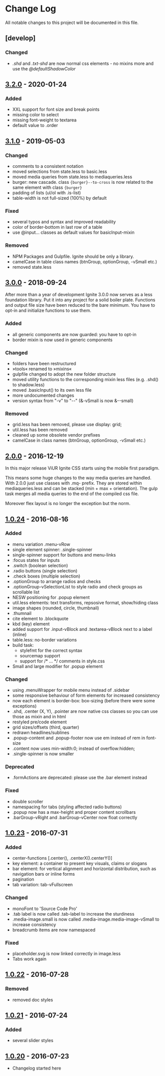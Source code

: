 # Change Log
All notable changes to this project will be documented in this file.

## [develop]

### Changed
- _.shd_ and _.txt-shd_ are now normal css elements - no mixins more and use the _@defaultShadowColor_


## [3.2.0] - 2020-01-24

### Added
- XXL support for font size and break points
- missing color to select
- missing font-weight to textarea
- default value to .order


## [3.1.0] - 2019-05-03

### Changed
- comments to a consistent notation
- moved selections from state.less to basic.less
- moved media queries from state.less to mediaqueries.less
- burger: new cascade. class `{burger}--to-cross` is now related to the same element with class `{burger}` 
- padding of lists (ul/ol with .is-list)
- table-width is not full-sized (100%) by default

### Fixed
- several typos and syntax and improved readability
- color of border-bottom in last row of a table
- use @input… classes as default values for basicInput-mixin

### Removed
- NPM Packages and Gulpfile. Ignite should be only a library.
- camelCase in table class names (btnGroup, optionGroup, -vSmall etc.)
- removed state.less


## [3.0.0] - 2018-09-24

After more than a year of development Ignite 3.0.0 now serves as a less foundation library.
Put it into any project for a solid boiler plate.
Functions and output file size have been reduced to the bare minimum.
You have to opt-in and initialize functions to use them.

### Added
- all generic components are now guarded: you have to opt-in
- border mixin is now used in generic components

### Changed
- folders have been restructured 
- »tools« renamed to »mixins«
- gulpfile changed to adopt the new folder structure
- moved utility functions to the corresponding mixin less files (e.g. .shd() to shadow.less) 
- moved .basicInput() to its own less file
- more undocumented changes
- version syntax from "-v" to "--" (&-vSmall is now &--small)

### Removed
- grid.less has been removed, please use display: grid;  
- util.less has been removed
- cleaned up some obsolete vendor prefixes
- camelCase in class names (btnGroup, optionGroup, -vSmall etc.)

## [2.0.0] - 2016-12-19

In this major release ViUR Ignite CSS starts using the mobile first paradigm.

This means some huge changes to the way media queries are handled.
With 2.0.0 just use classes with .mq- prefix.
They are stored within mediaqueries.less and can be stacked (min + max + orientation).
The gulp task merges all media queries to the end of the compiled css file.

Moreover flex layout is no longer the exception but the norm.


## [1.0.24] - 2016-08-16
### Added
- menu variation .menu-vRow
- single element spinner: .single-spinner
- single-spinner support for buttons and menu-links
- :focus states for inputs
- .switch (boolean selection)
- .radio buttons (single selection)
- .check boxes (multiple selection)
- .optionGroup to arrange radios and checks
- .optionGroup-vSelectionList to style radio and check groups as scrollable list
- NESW positioning for .popup element
- util.less elements: text transforms, repsosive format, show/hiding class
- image shapes (rounded, circle, thumbnail)
- .thumnail
- cite element to .blockquote
- kbd (key) element
- added support for .input-vBlock and .textarea-vBlock next to a label (inline)
- table.less: no-border variations
- build task:
	- stylefmt for the correct syntax
	- sourcemap support
	- support for /* ... */ comments in style.css
- Small and large modifier for .popup element

### Changed
- using .menuWrapper for mobile menu instead of .sidebar
- some responsive behaviour of form elements for increased consistency
- now each element is border-box: box-sizing (before there were some exceptions)
- .shd, .center (X, Y), .pointer are now native css classes so you can use those as mixin and in html
- restyled pre/code element
- grid sizes/offsets (third, quarter)
- redrawn headlines/sublines
- .popup-content and .popup-footer now use em instead of rem in font-size
- .content now uses min-width:0; instead of overflow:hidden;
- .single-spinner is now smaller

### Deprecated
- .formActions are deprecated: please use the .bar element instead

### Fixed
- double scroller
- namespacing for tabs (styling affected radio buttons)
- .popup now has a max-height and proper content scrollbars
- .barGroup-vRight and .barGroup-vCenter now float correctly


## [1.0.23] - 2016-07-31
### Added
- center-functions [.center(), .centerX().centerY()]
- key element: a container to present key visuals, claims or slogans
- bar element: for vertical alignment and horizontal distribution, such as navigation bars or inline forms
- pagination
- tab variation: tab-vFullscreen

### Changed
- monoFont to 'Source Code Pro'
- .tab label is now called .tab-label to increase the sturdiness
- .media-image.small is now called .media-image.media-image-vSmall to increase consistency
- breadcrumb items are now namespaced

### Fixed
- placeholder.svg is now linked correctly in image.less
- Tabs work again


## [1.0.22] - 2016-07-28
### Removed
- removed doc styles


## [1.0.21] - 2016-07-24
### Added
- several slider styles


## [1.0.20] - 2016-07-23
- Changelog started here


[3.2.0]: https://github.com/viur-framework/ignite/compare/3.1.0...3.2.0
[3.1.0]: https://github.com/viur-framework/ignite/compare/3.0.00...3.1.0
[3.0.0]: https://github.com/viur-framework/ignite/compare/1.0.24...3.0.00
[2.0.0]: https://github.com/viur-framework/ignite/compare/1.0.24...2.0.00
[1.0.24]: https://github.com/viur-framework/ignite/compare/1.0.23...1.0.24
[1.0.23]: https://github.com/viur-framework/ignite/compare/1.0.22...1.0.23
[1.0.22]: https://github.com/viur-framework/ignite/compare/1.0.21...1.0.22
[1.0.21]: https://github.com/viur-framework/ignite/compare/1.0.20...1.0.21
[1.0.20]: https://github.com/viur-framework/ignite/compare/02a8706fb892b091bfa913d3194736a5d5a1ef4a...1.0.20
